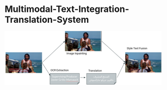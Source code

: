 # Multimodal-Text-Integration-Translation-System

![Image Alt Text](https://github.com/A1iMansour/Multimodal-Text-Integration-Translation-System/raw/main/process.png)

